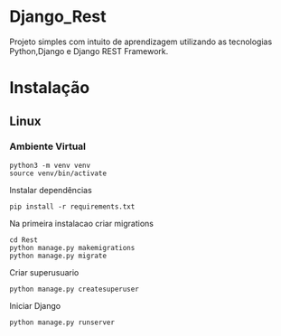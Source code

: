 # Django_Rest
Projeto simples com intuito de aprendizagem utilizando as tecnologias Python,Django e Django REST Framework.


# Instalação

## Linux

### Ambiente Virtual
```
python3 -m venv venv
source venv/bin/activate
```

Instalar dependências
```
pip install -r requirements.txt
```

Na primeira instalacao criar migrations
```
cd Rest
python manage.py makemigrations
python manage.py migrate
```

Criar superusuario
```
python manage.py createsuperuser
```

Iniciar Django
```
python manage.py runserver
```